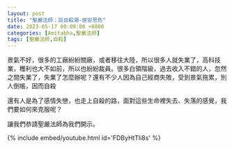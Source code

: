 ```yaml
---
layout: post
title: "聖嚴法師：談自殺潮-居安思危"
date: 2023-05-17 00:09:00 +0800
categories: [Amitabha,聖嚴法師]
tags: [聖嚴法師,自殺]
--- 
```


景氣不好，很多的工廠紛紛關廠，或者移往大陸，所以很多人就失業了，高科技業，穫利也大不如前，所以也紛紛裁員。很多白領階級，過去收入不錯的人，忽然之間失業了，失業了怎麼辦呢？還有不少人因為自己經商失敗，受到景氣拖累，別人倒帳，因而自殺      

還有人是為了感情失戀，也走上自殺的路，面對這些生命裡失去、失落的感覺，我們要如何來克服呢？      

讓我們恭請聖嚴法師為我們開示。  

{% include embed/youtube.html id='FDByHtTIi8s' %}
